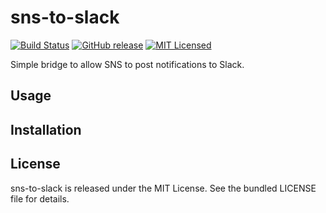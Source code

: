 sns-to-slack
=========

[![Build Status](https://img.shields.io/circleci/project/akerl/sns-to-slack/master.svg)](https://circleci.com/gh/akerl/sns-to-slack)
[![GitHub release](https://img.shields.io/github/release/akerl/sns-to-slack.svg)](https://github.com/akerl/sns-to-slack/releases)
[![MIT Licensed](https://img.shields.io/badge/license-MIT-green.svg)](https://tldrlegal.com/license/mit-license)

Simple bridge to allow SNS to post notifications to Slack.

## Usage

## Installation

## License

sns-to-slack is released under the MIT License. See the bundled LICENSE file for details.
